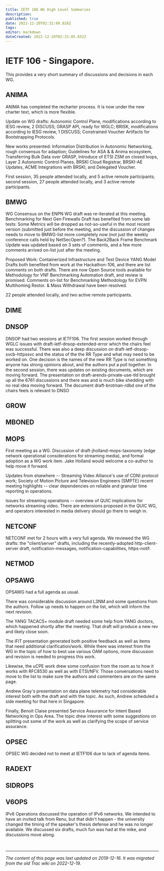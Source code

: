 ```yaml
---
title: IETF 106 WG High Level Summaries
description: 
published: true
date: 2022-12-20T02:31:09.826Z
tags: 
editor: markdown
dateCreated: 2022-12-20T02:31:05.652Z
---
```


# IETF 106 - Singapore.

This provides a very short summary of discussions and decisions in each WG.

## ANIMA

ANIMA has completed the recharter process. It is now under the new charter text, which is more flexible.

Update on WG drafts: Autonomic Control Plane, modifications according to IESG review, 2 DISCUSS; GRASP API, ready for WGLC; BRISK, modifications according to IESG review, 1 DISCUSS; Constrained Voucher Artifacts for Bootstrapping Protocols.

New works presented: Information Distribution in Autonomic Networking, rough consensus for adaption; Guidelines for ASA & & Anima ecosystem, Transferring Bulk Data over GRASP, Introduce of ETSI ZSM on closed loops, Layer 2 Autonomic Control Planes, BRSKI Cloud Registrar, BRSKI-AE Updates, ACME Integrations with BRSKI, and Delegated Voucher.

First session, 35 people attended locally, and 5 active remote participants; second session, 27 people attended locally, and 3 active remote participants. 

## BMWG 
WG Consensus on the ENPN WG draft was re-iterated at this meeting. Benchmarking for Next Gen Firewalls Draft has benefited from some lab tests: Some Metrics will be dropped as not-so-useful in the most recent version (submitted just before the meeting, and the discussion of changes needs to move to BMWG-list more completely now (not just the weekly conference calls held by NetSecOpen?). The Back2Back Frame Benchmark Update was updated based on 3 sets of comments, and a few more comments arrived on-list just after the meeting.

Proposed Work: Containerized Infrastructure and Test Device YANG Model Drafts both benefited from work at the Hackathon-106, and there are list comments on both drafts. There are now Open Source tools available for Methodology for VNF Benchmarking Automation draft, and review is promised. Comments on-list for Benchmarking Methodology for EVPN Multihoming Restor. & Mass Withdrawal have been resolved.

22 people attended locally, and two active remote participants.

## DIME

## DNSOP

DNSOP had two sessions at IETF106. The first session worked through WGLC issues with draft-ietf-dnsop-extended-error which the chairs feel was successful. There was also a deep discussion on draft-ietf-dnsop-svcb-httpssvc and the status of the the RR Type and what may need to be worked on. One decision is the names of the new RR Type is not something anyone has strong opinions about, and the authors put a poll together. In the second session, there was updates on existing documents, which are moving forward. The presentation on draft-arends-private-use-tld brought up all the 6761 discussions and there was and is much bike shedding with no real idea moving forward. The document draft-brotman-rdbd one of the chairs feels is relevant to DNSO

## GROW

## MBONED

## MOPS

First meeting as a WG. Discussion of draft-jholland-mops-taxonomy (edge network operational considerations for streaming media), and formal adoption as a WG work item. Jake Holland would welcome a co-author to help move it forward.

Updates from elsewhere -- Streaming Video Alliance's use of CDNI protocol work; Society of Motion Picture and Television Engineers (SMPTE) recent meeting highlights -- clear dependencies on reliable and granular time reporting in operations.

Issues for streaming operations -- overview of QUIC implications for networks streaming video. There are extensions proposed in the QUIC WG, and operators interested in media delivery should go there to weigh in.

## NETCONF

NETCONF met for 2 hours with a very full agenda. We reviewed the WG drafts: the "client/server" drafts, including the recently-adopted http-client-server draft, notification-messages, notification-capabilities, https-notif.

## NETMOD

## OPSAWG

OPSAWG had a full agenda as usual.

There was considerable discussion around L3NM and some questions from the authors. Follow up needs to happen on the list, which will inform the next revision.

The YANG TACACS+ module draft needed some help from YANG doctors, which happened shortly after the meeting. That draft will produce a new rev and likely close soon.

The iFIT presentation generated both positive feedback as well as items that need additional clarification/work. While there was interest from the WG in the topic of how to best use various OAM options, more discussion and revision is needed to progress this work.

Likewise, the uCPE work drew some confusion from the room as to how it works with RFC8530 as well as with ETSI/NFV. Those conversations need to move to the list to make sure the authors and commenters are on the same page.

Andrew Gray's presentation on data plane telemetry had considerable interest both with the draft and with the topic. As such, Andrew scheduled a side meeting for that here in Singapore.

Finally, Benoit Claise presented Service Assurance for Intent Based Networking in Ops Area. The topic drew interest with some suggestions on splitting out some of the work as well as clarifying the scope of service assurance.

## OPSEC

OPSEC WG decided not to meet at IETF106 due to lack of agenda items.

## RADEXT

## SIDROPS

## V6OPS

IPv6 Operations discussed the operation of IPv6 networks. We intended to have an invited talk from Renu, but that didn't happen - the university changed the timing of the speaker's thesis defense and he was no longer available. We discussed six drafts, much fun was had at the mike, and discussions move along.


&nbsp;
&nbsp;
&nbsp;

---

*The content of this page was last updated on 2019-12-16. It was migrated from the old Trac wiki on 2022-12-19.*